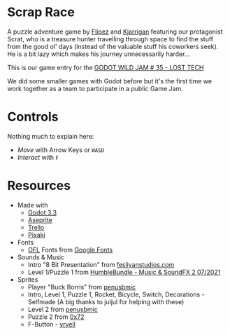 # Scrap Race

A puzzle adventure game by [Flipez](https://github.com/Flipez) and [Kjarrigan](https://github.com/Kjarrigan) featuring our protagonist Scrat, who is a treasure hunter travelling through space to find the stuff from the good ol' days (instead of the valuable stuff his coworkers seek). He is a bit lazy which makes his journey unnecessarily harder...

This is our game entry for the [GODOT WILD JAM # 35 - LOST TECH](https://itch.io/jam/godot-wild-jam-35)

We did some smaller games with Godot before but it's the first time we work together as a team to participate in a public Game Jam.

# Controls

Nothing much to explain here: 
* *Move* with Arrow Keys or `WASD`
* *Interact* with `F`

# Resources

* Made with
  * [Godot 3.3](https://godotengine.org/)
  * [Aseprite](https://www.aseprite.org/)
  * [Trello](https://trello.com)
  * [Pixaki](https://pixaki.com/)
* Fonts
  * [OFL](https://scripts.sil.org/cms/scripts/page.php?site_id=nrsi&id=OFL) Fonts from [Google Fonts](https://fonts.google.com/)
* Sounds & Music
  * Intro "8 Bit Presentation" from [fesliyanstudios.com](https://www.fesliyanstudios.com/royalty-free-music/downloads-c/8-bit-music/6)
  * Level 1/Puzzle 1 from [HumbleBundle - Music & SoundFX 2 07/2021](https://www.humblebundle.com/software/music-sound-effects-for-games-files-content)
* Sprites
  * Player "Buck Borris" from [penusbmic](https://penusbmic.itch.io/super-ginger-hero)
  * Intro, Level 1, Puzzle 1, Rocket, Bicycle, Switch, Decorations - Selfmade (A big thanks to juljul for helping with these)
  * Level 2 from [penusbmic](https://penusbmic.itch.io/)
  * Puzzle 2 from [0x72](https://0x72.itch.io/)
  * F-Button - [vryell](https://vryell.itch.io/)
